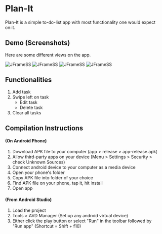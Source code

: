 # Plan-It
Plan-It is a simple to-do-list app with most functionality one would expect on it.

## Demo (Screenshots)

Here are some different views on the app.

![JFrameSS](https://user-images.githubusercontent.com/47075449/80321090-75fe8b80-87e8-11ea-8fdb-5249c3d74a1e.PNG)
![JFrameSS](https://user-images.githubusercontent.com/47075449/80321093-76972200-87e8-11ea-9d28-e82373a8b81c.PNG)
![JFrameSS](https://user-images.githubusercontent.com/47075449/80321091-75fe8b80-87e8-11ea-9f96-020bddd1d1af.PNG)
![JFrameSS](https://user-images.githubusercontent.com/47075449/80321092-76972200-87e8-11ea-9100-92239cd2f5bd.PNG)

## Functionalities

1. Add task
2. Swipe left on task
    * Edit task
    * Delete task
3. Clear all tasks


## Compilation Instructions

#### **(On Android Phone)**
1. Download APK file to your computer (app > release > app-release.apk)
2. Allow third-party apps on your device (Menu > Settings > Security > check Unknown Sources)
3. Connect android device to your computer as a media device
4. Open your phone's folder
5. Copy APK file into folder of your choice
6. Find APK file on your phone, tap it, hit install
7. Open app

#### **(From Android Studio)**
1. Load the project
2. Tools > AVD Manager (Set up any android virtual device)
3. Either click the play button or select "Run" in the toolbar followed by "Run app" (Shortcut = Shift + f10)
